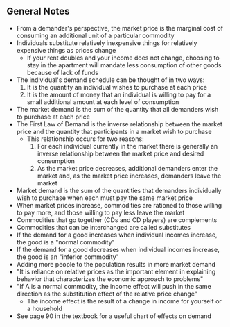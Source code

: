## General Notes
- From a demander's perspective, the market price is the marginal cost of consuming an additional unit of a particular commodity
- Individuals substitute relatively inexpensive things for relatively expensive things as prices change
	- If your rent doubles and your income does not change, choosing to stay in the apartment will mandate less consumption of other goods because of lack of funds
- The individual's demand schedule can be thought of in two ways:
	1. It is the quantity an individual wishes to purchase at each price
	1. It is the amount of money that an individual is willing to pay for a small additional amount at each level of consumption
- The market demand is the sum of the quantity that all demanders wish to purchase at each price
- The First Law of Demand is the inverse relationship between the market price and the quantity that participants in a market wish to purchase
	- This relationship occurs for two reasons:
		1. For each individual currently in the market there is generally an inverse relationship between the market price and desired consumption
		1. As the market price decreases, additional demanders enter the market and, as the market price increases, demanders leave the market
- Market demand is the sum of the quantities that demanders individually wish to purchase when each must pay the same market price
- When market prices increase, commodities are rationed to those willing to pay more, and those willing to pay less leave the market
- Commodities that go together (CDs and CD players) are complements
- Commodities that can be interchanged are called substitutes
- If the demand for a good increases when individual incomes increase, the good is a "normal commodity"
- If the demand for a good decreases when individual incomes increase, the good is an "inferior commodity"
- Adding more people to the population results in more market demand
- "It is reliance on relative prices as the important element in explaining behavior that characterizes the economic approach to problems"
- "If A is a normal commodity, the income effect will push in the same direction as the substitution effect of the relative price change"
	- The income effect is the result of a change in income for yourself or a household
- See page 90 in the textbook for a useful chart of effects on demand
